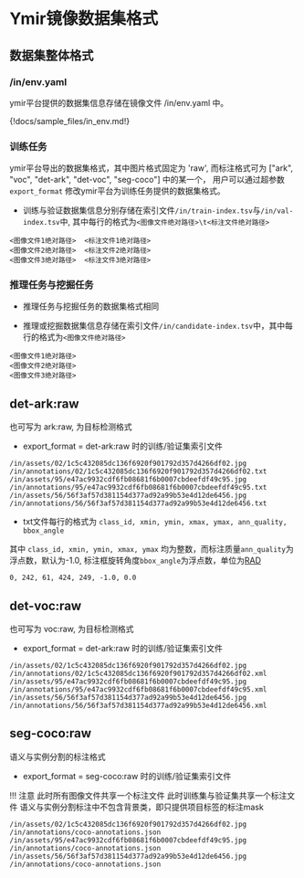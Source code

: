 # Ymir镜像数据集格式

## 数据集整体格式

### /in/env.yaml

ymir平台提供的数据集信息存储在镜像文件 /in/env.yaml 中。

{!docs/sample_files/in_env.md!}

### 训练任务

ymir平台导出的数据集格式，其中图片格式固定为 'raw', 而标注格式可为 ["ark", "voc", "det-ark", "det-voc", "seg-coco"] 中的某一个， 用户可以通过超参数 `export_format` 修改ymir平台为训练任务提供的数据集格式。


- 训练与验证数据集信息分别存储在索引文件`/in/train-index.tsv`与`/in/val-index.tsv`中, 其中每行的格式为`<图像文件绝对路径>\t<标注文件绝对路径>`

```
<图像文件1绝对路径>  <标注文件1绝对路径>
<图像文件2绝对路径>  <标注文件2绝对路径>
<图像文件3绝对路径>  <标注文件3绝对路径>
```

### 推理任务与挖掘任务

- 推理任务与挖掘任务的数据集格式相同

- 推理或挖掘数据集信息存储在索引文件`/in/candidate-index.tsv`中，其中每行的格式为`<图像文件绝对路径>`

```
<图像文件1绝对路径>
<图像文件2绝对路径>
<图像文件3绝对路径>
```

## det-ark:raw

也可写为 ark:raw, 为目标检测格式

- export_format = det-ark:raw 时的训练/验证集索引文件

```
/in/assets/02/1c5c432085dc136f6920f901792d357d4266df02.jpg      /in/annotations/02/1c5c432085dc136f6920f901792d357d4266df02.txt
/in/assets/95/e47ac9932cdf6fb08681f6b0007cbdeefdf49c95.jpg      /in/annotations/95/e47ac9932cdf6fb08681f6b0007cbdeefdf49c95.txt
/in/assets/56/56f3af57d381154d377ad92a99b53e4d12de6456.jpg      /in/annotations/56/56f3af57d381154d377ad92a99b53e4d12de6456.txt
```

- txt文件每行的格式为 `class_id, xmin, ymin, xmax, ymax, ann_quality, bbox_angle`

其中 `class_id, xmin, ymin, xmax, ymax` 均为整数，而标注质量`ann_quality`为浮点数，默认为-1.0, 标注框旋转角度`bbox_angle`为浮点数，单位为[RAD](https://baike.baidu.com/item/RAD/2262445)
```
0, 242, 61, 424, 249, -1.0, 0.0
```


## det-voc:raw

也可写为 voc:raw, 为目标检测格式

- export_format = det-ark:raw 时的训练/验证集索引文件

```
/in/assets/02/1c5c432085dc136f6920f901792d357d4266df02.jpg      /in/annotations/02/1c5c432085dc136f6920f901792d357d4266df02.xml
/in/assets/95/e47ac9932cdf6fb08681f6b0007cbdeefdf49c95.jpg      /in/annotations/95/e47ac9932cdf6fb08681f6b0007cbdeefdf49c95.xml
/in/assets/56/56f3af57d381154d377ad92a99b53e4d12de6456.jpg      /in/annotations/56/56f3af57d381154d377ad92a99b53e4d12de6456.xml
```

## seg-coco:raw

语义与实例分割的标注格式

- export_format = seg-coco:raw 时的训练/验证集索引文件

!!! 注意
    此时所有图像文件共享一个标注文件
    此时训练集与验证集共享一个标注文件
    语义与实例分割标注中不包含背景类，即只提供项目标签的标注mask

```
/in/assets/02/1c5c432085dc136f6920f901792d357d4266df02.jpg      /in/annotations/coco-annotations.json
/in/assets/95/e47ac9932cdf6fb08681f6b0007cbdeefdf49c95.jpg      /in/annotations/coco-annotations.json
/in/assets/56/56f3af57d381154d377ad92a99b53e4d12de6456.jpg      /in/annotations/coco-annotations.json
```
